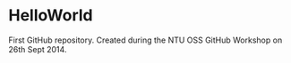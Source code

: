 HelloWorld
==========

First GitHub repository. Created during the NTU OSS GitHub Workshop on 26th Sept 2014.
